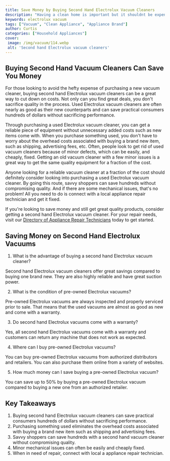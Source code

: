 ```yaml
---
title: Save Money by Buying Second Hand Electrolux Vacuum Cleaners
description: "Having a clean home is important but it shouldnt be expensive Find out how to save money by purchasing second hand Electrolux vacuum cleaners and learn the tips and tricks to get the best deal"
keywords: electrolux vacuum
tags: ["Vacuum", "Clean Appliance", "Appliance Brand"]
author: Curtis
categories: ["Household Appliances"]
cover: 
 image: /img/vacuum/114.webp
 alt: 'Second hand Electrolux vacuum cleaners'
---
```

## Buying Second Hand Vacuum Cleaners Can Save You Money

For those looking to avoid the hefty expense of purchasing a new vacuum cleaner, buying second hand Electrolux vacuum cleaners can be a great way to cut down on costs. Not only can you find great deals, you don't sacrifice quality in the process. Used Electrolux vacuum cleaners are often nearly as good as their new counterparts and can save practical consumers hundreds of dollars without sacrificing performance.

Through purchasing a used Electrolux vacuum cleaner, you can get a reliable piece of equipment without unnecessary added costs such as new items come with. When you purchase something used, you don't have to worry about the overhead costs associated with buying a brand new item, such as shipping, advertising fees, etc. Often, people look to get rid of used vacuum cleaners because of minor defects, which can be easily, and cheaply, fixed. Getting an old vacuum cleaner with a few minor issues is a great way to get the same quality equipment for a fraction of the cost. 

Anyone looking for a reliable vacuum cleaner at a fraction of the cost should definitely consider looking into purchasing a used Electrolux vacuum cleaner. By going this route, savvy shoppers can save hundreds without compromising quality. And if there are some mechanical issues, that's no problem! All you need to do is connect with a local appliance repair technician and get it fixed.

If you're looking to save money and still get great quality products, consider getting a second hand Electrolux vacuum cleaner. For your repair needs, visit our [Directory of Appliance Repair Technicians](./pages/appliance-repair-technicians) today to get started.

## Saving Money on Second Hand Electrolux Vacuums

1. What is the advantage of buying a second hand Electrolux vacuum cleaner? 
 
 Second hand Electrolux vacuum cleaners offer great savings compared to buying one brand new. They are also highly reliable and have great suction power.

2. What is the condition of pre-owned Electrolux vacuums? 
 
 Pre-owned Electrolux vacuums are always inspected and properly serviced prior to sale. That means that the used vacuums are almost as good as new and come with a warranty.

3. Do second hand Electrolux vacuums come with a warranty? 
 
 Yes, all second hand Electrolux vacuums come with a warranty and customers can return any machine that does not work as expected.

4. Where can I buy pre-owned Electrolux vacuums? 
 
 You can buy pre-owned Electrolux vacuums from authorized distributors and retailers. You can also purchase them online from a variety of websites.

5. How much money can I save buying a pre-owned Electrolux vacuum? 
 
 You can save up to 50% by buying a pre-owned Electrolux vacuum compared to buying a new one from an authorized retailer.

## Key Takeaways
1. Buying second hand Electrolux vacuum cleaners can save practical consumers hundreds of dollars without sacrificing performance.
2. Purchasing something used eliminates the overhead costs associated with buying a brand new item such as shipping and advertising fees.
3. Savvy shoppers can save hundreds with a second hand vacuum cleaner without compromising quality.
4. Minor mechanical issues can often be easily and cheaply fixed.
5. When in need of repair, connect with local a appliance repair technician.
